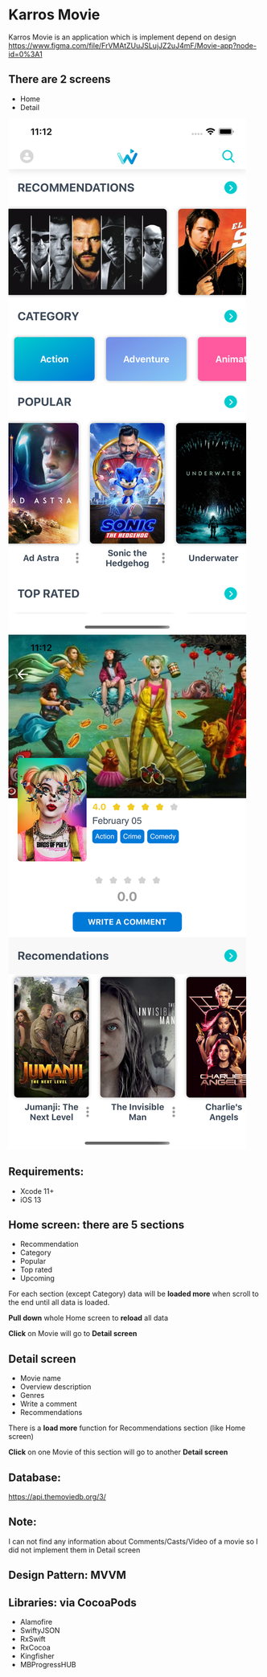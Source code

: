 # Karros Movie 
Karros Movie is an application which is implement depend on design 
https://www.figma.com/file/FrVMAtZUuJSLujJZ2uJ4mF/Movie-app?node-id=0%3A1

## There are 2 screens
* Home 
* Detail 


![Home screen](/images/home.png)
![Detail screen](/images/detail.png)

## Requirements:
* Xcode 11+
* iOS 13

## Home screen: there are 5 sections
* Recommendation
* Category
* Popular
* Top rated
* Upcoming


For each section (except Category) data will be **loaded more** when scroll to the end until all data is loaded.


**Pull down** whole Home screen to **reload** all data


**Click** on Movie will go to **Detail screen**

## Detail screen
* Movie name
* Overview description
* Genres
* Write a comment
* Recommendations

There is a **load more** function for Recommendations section (like Home screen) 

**Click** on one Movie of this section will go to another **Detail screen**

## Database: 
https://api.themoviedb.org/3/


## Note: 
I can not find any information about Comments/Casts/Video of a movie so I did not implement them in Detail screen


## Design Pattern:  MVVM

## Libraries: via CocoaPods

* Alamofire 
* SwiftyJSON
* RxSwift
* RxCocoa
* Kingfisher
* MBProgressHUB 


